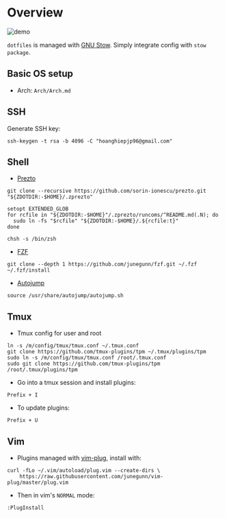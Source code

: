 # Overview

![demo](https://i.imgur.com/TakDKKE.png)

`dotfiles` is managed with [GNU Stow](https://www.gnu.org/software/stow/manual/stow.html).
Simply integrate config with `stow package`.


## Basic OS setup

+ Arch: `Arch/Arch.md`


## SSH

Generate SSH key:
```
ssh-keygen -t rsa -b 4096 -C "hoanghiepjp96@gmail.com"
```


## Shell

* [Prezto](https://github.com/sorin-ionescu/prezto)
```
git clone --recursive https://github.com/sorin-ionescu/prezto.git "${ZDOTDIR:-$HOME}/.zprezto"

setopt EXTENDED_GLOB
for rcfile in "${ZDOTDIR:-$HOME}"/.zprezto/runcoms/^README.md(.N); do
  sudo ln -fs "$rcfile" "${ZDOTDIR:-$HOME}/.${rcfile:t}"
done

chsh -s /bin/zsh
```

* [FZF](https://github.com/junegunn/fzf.git)
```
git clone --depth 1 https://github.com/junegunn/fzf.git ~/.fzf
~/.fzf/install
```

* [Autojump](https://github.com/wting/autojump)
```
source /usr/share/autojump/autojump.sh
```


## Tmux

+ Tmux config for user and root
```
ln -s /m/config/tmux/tmux.conf ~/.tmux.conf
git clone https://github.com/tmux-plugins/tpm ~/.tmux/plugins/tpm
sudo ln -s /m/config/tmux/tmux.conf /root/.tmux.conf
sudo git clone https://github.com/tmux-plugins/tpm /root/.tmux/plugins/tpm
```

+ Go into a tmux session and install plugins:
```
Prefix + I
```

+ To update plugins:
```
Prefix + U
```


## Vim

+ Plugins managed with [vim-plug](https://github.com/junegunn/vim-plug#installation), install with:
```
curl -fLo ~/.vim/autoload/plug.vim --create-dirs \
    https://raw.githubusercontent.com/junegunn/vim-plug/master/plug.vim
```

+ Then in vim's `NORMAL` mode:
```
:PlugInstall
```
